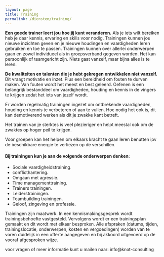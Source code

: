```yaml
---
layout: page
title: Training
permalink: /diensten/training/
---
```


**Een goede trainer leert jou hoe jij kunt veranderen.**
Als je iets wilt bereiken heb je daar kennis, ervaring en skills voor nodig. Trainingen kunnen jou nieuwe inzichten geven en je nieuwe houdingen en vaardigheden leren gebruiken en toe te passen.
Trainingen kunnen over allerlei onderwerpen gaan en zowel individueel als in groepsverband gegeven worden. Het kan persoonlijk of teamgericht zijn. Niets gaat vanzelf, maar bijna alles is te leren.

**De kwaliteiten en talenten die je hebt gekregen ontwikkelen niet vanzelf.** Dit vraagt motivatie en inzet. Plus een bereidheid om fouten te durven maken. Van fouten wordt het meest  en best geleerd. Oefenen is een belangrijk bestanddeel om vaardigheden, houding en kennis in de vingers te krijgen zodat het iets van jezelf wordt.

Er worden regelmatig trainingen ingezet om ontbrekende vaardigheden, houding en kennis te verbeteren of aan te vullen. Hoe nodig het ook is, dit kan demotiverend werken als dit je zwakke kant betreft.

Het trainen van je sterktes is veel plezieriger en helpt meestal ook om de zwaktes op hoger peil te krijgen.

Voor groepen kan het helpen om elkaars kracht te gaan leren benutten ipv de beschikbare energie te verliezen op de verschillen.

#### Bij trainingen kun je aan de volgende onderwerpen denken:
- Sociale vaardigheidstraining.
- conflicthantering.
- Omgaan met agressie.
- Time managementtraining.
- Trainers trainingen.
- Leiderstrainingen.
- Teambuilding trainingen.
- Geloof, zingeving en professie.

Trainingen zijn maatwerk. In een kennismakingsgesprek wordt trainingsbehoefte vastgesteld. 
Vervolgens wordt er een trainingsplan gemaakt en dit wordt met elkaar besproken. Alle afspraken (datums, tijden, trainingslocatie,  onderwerpen, kosten en vergoedingen) worden van te voren duidelijk in een offerte aangegeven en bij akkoord uitgevoerd op de vooraf afgesproken wijze.

voor vragen of meer informatie kunt u mailen naar:
info@knot-consulting